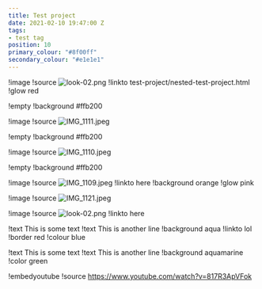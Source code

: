 ```yaml
---
title: Test project
date: 2021-02-10 19:47:00 Z
tags:
- test tag
position: 10
primary_colour: "#8f00ff"
secondary_colour: "#e1e1e1"
---
```


!image
!source ![look-02.png](/uploads/look-02.png)
!linkto test-project/nested-test-project.html
!glow red

!empty
!background #ffb200

!image
!source ![IMG_1111.jpeg](/uploads/IMG_1111.jpeg)

!empty
!background #ffb200

!image
!source ![IMG_1110.jpeg](/uploads/IMG_1110.jpeg)

!empty
!background #ffb200

!image
!source ![IMG_1109.jpeg](/uploads/IMG_1109.jpeg)
!linkto here
!background orange
!glow pink

!image
!source ![IMG_1121.jpeg](/uploads/IMG_1121.jpeg)

!image
!source ![look-02.png](/uploads/look-02.png)
!linkto here

!text This is some text
!text This is another line
!background aqua
!linkto lol
!border red
!colour blue

!text This is some text
!text This is another line
!background aquamarine
!color green

!embedyoutube
!source https://www.youtube.com/watch?v=817R3ApVFok
